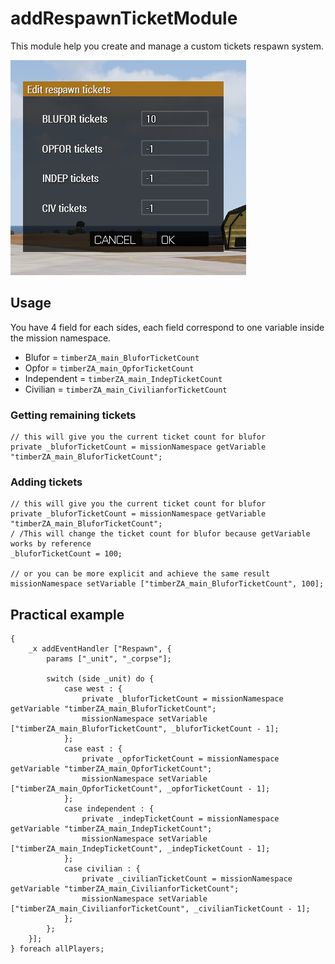 # addRespawnTicketModule

This module help you create and manage a custom tickets respawn system.

![Screenshot](./screenshot.png)

## Usage

You have 4 field for each sides, each field correspond to one variable inside the mission namespace.

- Blufor = `timberZA_main_BluforTicketCount`
- Opfor = `timberZA_main_OpforTicketCount`
- Independent = `timberZA_main_IndepTicketCount`
- Civilian = `timberZA_main_CivilianforTicketCount`

### Getting remaining tickets

```sqf
// this will give you the current ticket count for blufor
private _bluforTicketCount = missionNamespace getVariable "timberZA_main_BluforTicketCount";
```

###  Adding tickets

```sqf
// this will give you the current ticket count for blufor
private _bluforTicketCount = missionNamespace getVariable "timberZA_main_BluforTicketCount";
/ /This will change the ticket count for blufor because getVariable works by reference
_bluforTicketCount = 100;

// or you can be more explicit and achieve the same result
missionNamespace setVariable ["timberZA_main_BluforTicketCount", 100];
```

## Practical example

```sqf
{
    _x addEventHandler ["Respawn", {
        params ["_unit", "_corpse"];

        switch (side _unit) do {
            case west : {
                private _bluforTicketCount = missionNamespace getVariable "timberZA_main_BluforTicketCount";
                missionNamespace setVariable ["timberZA_main_BluforTicketCount", _bluforTicketCount - 1];
            };
            case east : {
                private _opforTicketCount = missionNamespace getVariable "timberZA_main_OpforTicketCount";
                missionNamespace setVariable ["timberZA_main_OpforTicketCount", _opforTicketCount - 1];
            };
            case independent : {
                private _indepTicketCount = missionNamespace getVariable "timberZA_main_IndepTicketCount";
                missionNamespace setVariable ["timberZA_main_IndepTicketCount", _indepTicketCount - 1];
            };
            case civilian : {
                private _civilianTicketCount = missionNamespace getVariable "timberZA_main_CivilianforTicketCount";
                missionNamespace setVariable ["timberZA_main_CivilianforTicketCount", _civilianTicketCount - 1];
            };
        };
    }];
} foreach allPlayers;
```